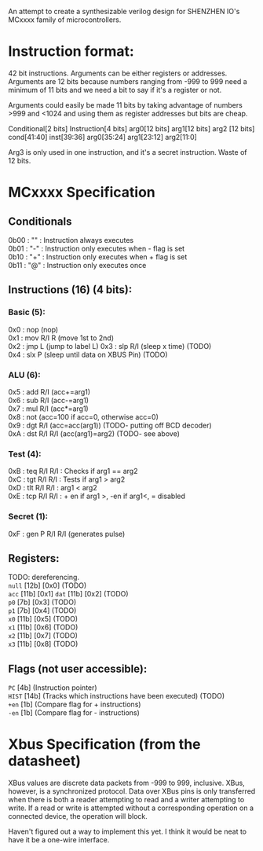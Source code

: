 An attempt to create a synthesizable verilog design for SHENZHEN IO's MCxxxx family of microcontrollers.

# Instruction format:
42 bit instructions. Arguments can be either registers or addresses. Arguments are 12 bits because numbers ranging from -999 to 999 need a minimum of 11 bits and we need a bit to say if it's a register or not.

Arguments could easily be made 11 bits by taking advantage of numbers >999 and <1024 and using them as register addresses but bits are cheap.

Conditional[2 bits] Instruction[4 bits] arg0[12 bits] arg1[12 bits] arg2 [12 bits]  
cond[41:40] inst[39:36] arg0[35:24] arg1[23:12] arg2[11:0]

Arg3 is only used in one instruction, and it's a secret instruction. Waste of 12 bits.

# MCxxxx Specification
## Conditionals  
0b00 : "" : Instruction always executes  
0b01 : "-" : Instruction only executes when - flag is set  
0b10 : "+" : Instruction only executes when + flag is set  
0b11 : "@" : Instruction only executes once  
## Instructions (16) (4 bits):
### Basic (5):
0x0 : nop 		(nop)  
0x1 : mov R/I R	(move 1st to 2nd)  
0x2 : jmp L		(jump to label L) 
0x3 : slp R/I	(sleep x time)  (TODO)  
0x4 : slx P		(sleep until data on XBUS Pin)  (TODO)  
### ALU (6):  
0x5 : add R/I		(acc+=arg1)  
0x6 : sub R/I		(acc-=arg1)  
0x7 : mul R/I		(acc*=arg1)  
0x8 : not			(acc=100 if acc=0, otherwise acc=0)  
0x9 : dgt R/I		(acc=acc(arg1))  (TODO- putting off BCD decoder)  
0xA : dst R/I R/I	(acc(arg1)=arg2)  (TODO- see above)  
### Test (4):
0xB : teq R/I R/I	: Checks if arg1 == arg2  
0xC : tgt R/I R/I	: Tests if arg1 > arg2  
0xD : tlt R/I R/I : arg1 < arg2  
0xE : tcp R/I R/I : + en if arg1 >, -en if arg1<, = disabled  
### Secret (1):  
0xF : gen P R/I R/I (generates pulse)  

## Registers:
TODO: dereferencing.  
`null` [12b] [0x0] (TODO)  
`acc` [11b]  [0x1]
`dat` [11b]  [0x2] (TODO)  
`p0` [7b] [0x3] (TODO)  
`p1` [7b] [0x4] (TODO)  
`x0` [11b] [0x5] (TODO)  
`x1` [11b] [0x6] (TODO)  
`x2` [11b] [0x7] (TODO)  
`x3` [11b] [0x8] (TODO)  
  
## Flags (not user accessible):  
`PC` [4b] (Instruction pointer)  
`HIST` [14b] (Tracks which instructions have been executed)  (TODO)  
`+en` [1b] (Compare flag for + instructions)  
`-en` [1b] (Compare flag for - instructions)  

# Xbus Specification (from the datasheet)
XBus values are discrete data packets from -999 to 999, inclusive. XBus, however, is a synchronized protocol. Data over XBus pins is only transferred when there is both a reader attempting to read and a writer attempting to write. If a read or write is attempted without a corresponding operation on a connected device, the operation will block.

Haven't figured out a way to implement this yet. I think it would be neat to have it be a one-wire interface.